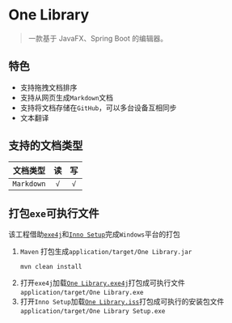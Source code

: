 # One Library

> 一款基于 JavaFX、Spring Boot 的编辑器。

## 特色

- 支持拖拽文档排序
- 支持从网页生成`Markdown`文档
- 支持将文档存储在`GitHub`，可以多台设备互相同步
- 文本翻译

## 支持的文档类型

|    文档类型    |  读  |  写  |
|:----------:|:---:|:---:|
| `Markdown` | `√` | `√` |

## 打包`exe`可执行文件

该工程借助[`exe4j`](https://exe4j.apponic.com/)和[`Inno Setup`](https://jrsoftware.org/isinfo.php)完成`Windows`平台的打包

1. `Maven` 打包生成`application/target/One Library.jar`
    ```shell
    mvn clean install
    ```
2. 打开`exe4j`加载[`One Library.exe4j`](./One%20Library.exe4j)打包成可执行文件`application/target/One Library.exe`
3. 打开`Inno Setup`加载[`One Library.iss`](./One%20Library.iss)打包成可执行的安装包文件`application/target/One Library Setup.exe`


